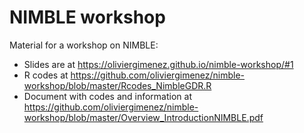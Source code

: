# NIMBLE workshop

Material for a workshop on NIMBLE:
+ Slides are at <https://oliviergimenez.github.io/nimble-workshop/#1>
+ R codes at <https://github.com/oliviergimenez/nimble-workshop/blob/master/Rcodes_NimbleGDR.R>
+ Document with codes and information at <https://github.com/oliviergimenez/nimble-workshop/blob/master/Overview_IntroductionNIMBLE.pdf>

